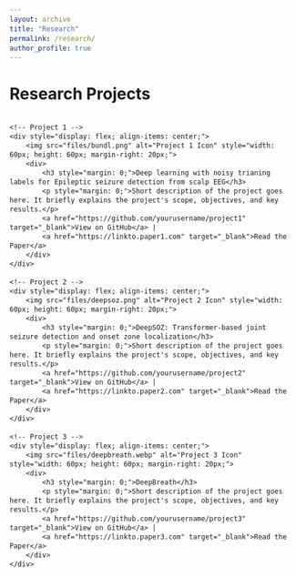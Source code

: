 ```yaml
---
layout: archive
title: "Research"
permalink: /research/
author_profile: true
---
```


# Research Projects

<div style="display: flex; flex-direction: column; gap: 20px;">
    
    <!-- Project 1 -->
    <div style="display: flex; align-items: center;">
        <img src="files/bundl.png" alt="Project 1 Icon" style="width: 60px; height: 60px; margin-right: 20px;">
        <div>
            <h3 style="margin: 0;">Deep learning with noisy trianing labels for Epileptic seizure detection from scalp EEG</h3>
            <p style="margin: 0;">Short description of the project goes here. It briefly explains the project's scope, objectives, and key results.</p>
            <a href="https://github.com/yourusername/project1" target="_blank">View on GitHub</a> | 
            <a href="https://linkto.paper1.com" target="_blank">Read the Paper</a>
        </div>
    </div>

    <!-- Project 2 -->
    <div style="display: flex; align-items: center;">
        <img src="files/deepsoz.png" alt="Project 2 Icon" style="width: 60px; height: 60px; margin-right: 20px;">
        <div>
            <h3 style="margin: 0;">DeepSOZ: Transformer-based joint seizure detection and onset zone localization</h3>
            <p style="margin: 0;">Short description of the project goes here. It briefly explains the project's scope, objectives, and key results.</p>
            <a href="https://github.com/yourusername/project2" target="_blank">View on GitHub</a> | 
            <a href="https://linkto.paper2.com" target="_blank">Read the Paper</a>
        </div>
    </div>

    <!-- Project 3 -->
    <div style="display: flex; align-items: center;">
        <img src="files/deepbreath.webp" alt="Project 3 Icon" style="width: 60px; height: 60px; margin-right: 20px;">
        <div>
            <h3 style="margin: 0;">DeepBreath</h3>
            <p style="margin: 0;">Short description of the project goes here. It briefly explains the project's scope, objectives, and key results.</p>
            <a href="https://github.com/yourusername/project3" target="_blank">View on GitHub</a> | 
            <a href="https://linkto.paper3.com" target="_blank">Read the Paper</a>
        </div>
    </div>

</div>
